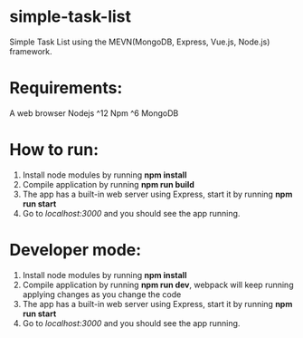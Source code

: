 # simple-task-list

Simple Task List using the MEVN(MongoDB, Express, Vue.js, Node.js) framework.

# Requirements:

A web browser
Nodejs ^12
Npm ^6
MongoDB

# How to run:

1. Install node modules by running **npm install**
2. Compile application by running **npm run build**
3. The app has a built-in web server using Express, start it by running **npm run start**
4. Go to *localhost:3000* and you should see the app running.

# Developer mode:

1. Install node modules by running **npm install**
2. Compile application by running **npm run dev**, webpack will keep running applying changes as you change the code
3. The app has a built-in web server using Express, start it by running **npm run start**
4. Go to *localhost:3000* and you should see the app running.
